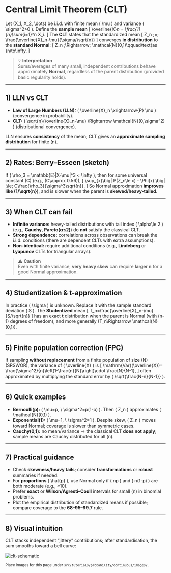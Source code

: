 # Central Limit Theorem (CLT)

Let \(X_1, X_2, \dots\) be i.i.d. with finite mean \( \mu \) and variance \( \sigma^2>0 \). Define the **sample mean**
\[
\overline{X}_n = \frac{1}{n}\sum_{i=1}^n X_i.
\]
The **CLT** states that the standardized mean
\[
Z_n \;=\; \frac{\overline{X}_n-\mu}{\sigma/\sqrt{n}}
\]
converges **in distribution** to the **standard Normal**:
\[
Z_n \;\Rightarrow\; \mathcal{N}(0,1)\qquad\text{as }n\to\infty.
\]

> 💡 **Interpretation**  
> Sums/averages of many small, independent contributions behave approximately **Normal**, regardless of the parent distribution (provided basic regularity holds).

---

## 1) LLN vs CLT

- **Law of Large Numbers (LLN):** \( \overline{X}_n \xrightarrow{P} \mu \) (convergence in probability).  
- **CLT:** \( \sqrt{n}(\overline{X}_n-\mu) \Rightarrow \mathcal{N}(0,\sigma^2) \) (distributional convergence).

LLN ensures **consistency** of the mean; CLT gives an **approximate sampling distribution** for finite \(n\).

---

## 2) Rates: Berry–Esseen (sketch)

If \( \rho_3 = \mathbb{E}|X-\mu|^3 < \infty \), then for some universal constant \(C\) (e.g., \(C\approx 0.56\)),
\[
\sup_{x}\big| P(Z_n\le x) - \Phi(x) \big| \;\le\; C\frac{\rho_3}{\sigma^3\sqrt{n}}.
\]
So Normal approximation **improves like \(1/\sqrt{n}\)**, and is slower when the parent is **skewed/heavy-tailed**.

---

## 3) When CLT can fail

- **Infinite variance:** heavy-tailed distributions with tail index \( \alpha\le 2 \) (e.g., **Cauchy**, **Pareto(α≤2)**) do **not** satisfy the classical CLT.  
- **Strong dependence:** correlations across observations can break the i.i.d. conditions (there are dependent CLTs with extra assumptions).  
- **Non-identical:** require additional conditions (e.g., **Lindeberg** or **Lyapunov** CLTs for triangular arrays).

> ⚠️ **Caution**  
> Even with finite variance, **very heavy skew** can require **larger n** for a good Normal approximation.

---

## 4) Studentization & t-approximation

In practice \( \sigma \) is unknown. Replace it with the sample standard deviation \( S \). The **Studentized** mean
\[
T_n=\frac{\overline{X}_n-\mu}{S/\sqrt{n}}
\]
has an exact **t** distribution when the parent is Normal (with \(n-1\) degrees of freedom), and more generally \(T_n\Rightarrow \mathcal{N}(0,1)\).

---

## 5) Finite population correction (FPC)

If sampling **without replacement** from a finite population of size \(N\) (SRSWOR), the variance of \( \overline{X} \) is
\[
\mathrm{Var}(\overline{X})= \frac{\sigma^2}{n}\left(1-\frac{n}{N}\right)\cdot \frac{N}{N-1},
\]
often approximated by multiplying the standard error by \( \sqrt{\frac{N-n}{N-1}} \).

---

## 6) Quick examples

- **Bernoulli(p):** \( \mu=p, \ \sigma^2=p(1-p) \). Then \( Z_n \) approximates \( \mathcal{N}(0,1) \).  
- **Exponential(1):** \( \mu=1, \ \sigma^2=1 \). Despite skew, \( Z_n \) moves toward Normal; coverage is slower than symmetric cases.  
- **Cauchy(0,1):** no mean/variance ⇒ the classical CLT **does not apply**; sample means are Cauchy distributed for all \(n\).

---

## 7) Practical guidance

- Check **skewness/heavy tails**; consider **transformations** or **robust** summaries if needed.  
- For **proportions** \( \hat{p} \), use Normal only if \( np \) and \( n(1-p) \) are both moderate (e.g., ≥10).  
- Prefer **exact** or **Wilson/Agresti–Coull** intervals for small \(n\) in binomial problems.  
- Plot the empirical distribution of standardized means if possible; compare coverage to the **68–95–99.7** rule.

---

## 8) Visual intuition

CLT stacks independent “jittery” contributions; after standardisation, the sum smooths toward a bell curve:

![clt-schematic](./images/clt-schematic-placeholder.png)

<small>Place images for this page under `src/tutorials/probability/continuous/images/`.</small>
